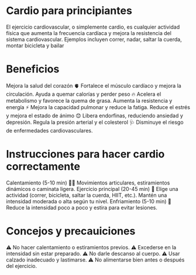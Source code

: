 # Cardio para principiantes
El ejercicio cardiovascular, o simplemente cardio, es cualquier actividad física que aumenta la frecuencia cardíaca y mejora la resistencia del sistema cardiovascular. Ejemplos incluyen correr, nadar, saltar la cuerda, montar bicicleta y bailar
# Beneficios
Mejora la salud del corazón 🫀
Fortalece el músculo cardíaco y mejora la circulación.
Ayuda a quemar calorías y perder peso 🔥
Acelera el metabolismo y favorece la quema de grasa.
Aumenta la resistencia y energía ⚡
Mejora la capacidad pulmonar y reduce la fatiga.
Reduce el estrés y mejora el estado de ánimo 😊
Libera endorfinas, reduciendo ansiedad y depresión.
Regula la presión arterial y el colesterol 🩺
Disminuye el riesgo de enfermedades cardiovasculares.
# Instrucciones para hacer cardio correctamente
Calentamiento (5-10 min) 🏃‍♂️
Movimientos articulares, estiramientos dinámicos o caminata ligera.
Ejercicio principal (20-45 min) 💪
Elige una actividad (correr, bicicleta, saltar la cuerda, HIIT, etc.).
Mantén una intensidad moderada o alta según tu nivel.
Enfriamiento (5-10 min) 🔄
Reduce la intensidad poco a poco y estira para evitar lesiones.
# Concejos y precauiciones
⚠️ No hacer calentamiento o estiramientos previos.
⚠️ Excederse en la intensidad sin estar preparado.
⚠️ No darle descanso al cuerpo.
⚠️ Usar calzado inadecuado y lastimarse.
⚠️ No alimentarse bien antes o después del ejercicio.


